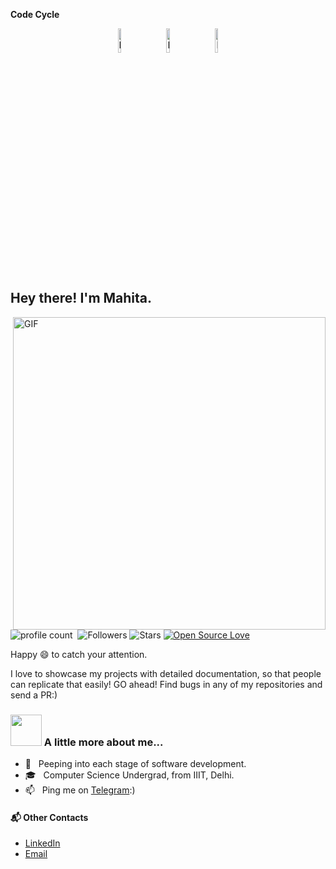 **Code Cycle**<br>
<div align="center">
  <img src="https://raw.githubusercontent.com/Tarikul-Islam-Anik/Animated-Fluent-Emojis/master/Emojis/Smilies/Face%20with%20Spiral%20Eyes.png" width="10%" alt="Broken system!"/>
  &nbsp;&nbsp;&nbsp;&nbsp;&nbsp;
  <img src="https://raw.githubusercontent.com/Tarikul-Islam-Anik/Animated-Fluent-Emojis/master/Emojis/Smilies/Relieved%20Face.png" width="10%" alt="It's working!"/>
  &nbsp;&nbsp;&nbsp;&nbsp;&nbsp;
  <img src="https://raw.githubusercontent.com/Tarikul-Islam-Anik/Animated-Fluent-Emojis/master/Emojis/Smilies/Astonished%20Face.png" width="10%" alt="It's working but you don't know how!"/>
</div>

<h2> Hey there! I'm Mahita.</h2>

<img align="right" alt="GIF" src="https://github.com/SP-XD/SP-XD/blob/main/images/dev-working_rounded.gif?raw=true" width="500"/>

![profile count](https://komarev.com/ghpvc/?username=mahita2104&color=red)&nbsp;
![Followers](https://img.shields.io/github/followers/mahita2104?style=social)
![Stars](https://img.shields.io/github/stars/mahita2104?style=social)
[![Open Source Love](https://badges.frapsoft.com/os/v1/open-source.svg?v=102)](https://github.com/ellerbrock/open-source-badge/)

Happy :smile: to catch your attention.

I love to showcase my projects with detailed documentation, so that people can replicate that easily!
GO ahead! Find bugs in any of my repositories and send a PR:)

### <img src="https://media.giphy.com/media/VgCDAzcKvsR6OM0uWg/giphy.gif" width="50"> A little more about me...  

- 🤔 &nbsp; Peeping into each stage of software development.
- 🎓 &nbsp; Computer Science Undergrad, from IIIT, Delhi.
- 📫 &nbsp; Ping me on [Telegram](https://t.me/invisible955):)

#### 📬 Other Contacts
- [LinkedIn](https://www.linkedin.com/in/ashita-boyina-b99ba9153/)
- [Email](cOde.A4sh@gmail.com)
